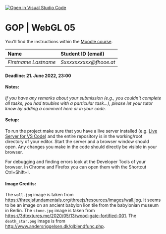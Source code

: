 [![Open in Visual Studio Code](https://classroom.github.com/assets/open-in-vscode-718a45dd9cf7e7f842a935f5ebbe5719a5e09af4491e668f4dbf3b35d5cca122.svg)](https://classroom.github.com/online_ide?assignment_repo_id=11291962&assignment_repo_type=AssignmentRepo)
# GOP | WebGL 05

You'll find the instructions within the [Moodle course](https://elearning.fh-ooe.at/course/view.php?id=22456).


|  Name                       |  Student ID (email)           |
|:--                          | :--                           |
| _Firstname Lastname_        |   _Sxxxxxxxxxx@fhooe.at_      |

#### Deadline: **21. June 2022, 23:00**

#### Notes:

_If you have any remarks about your submission (e.g., you couldn't complete all tasks, you had troubles with a particular task...), please let your tutor know by adding a comment here or in your code._


#### Setup:
To run the project make sure that you have a live server installed (e.g. [Live Server for VS Code](https://marketplace.visualstudio.com/items?itemName=ritwickdey.LiveServer)) and the entire repository is in the working/root directory of your editor. 
Start the server and a browser window should open.
Any changes you make in the code should directly be visible in your browser.

For debugging and finding errors look at the Developer Tools of your browser. In Chrome and Firefox you can open them with the Shortcut Ctrl+Shift+I.


#### Image Credits:
The `wall.jpg` image is taken from https://threejsfundamentals.org/threejs/resources/images/wall.jpg. It seems to be an image on an ancient babylon lion tile from the babylonian museum in Berlin. 
The `stone.jpg` image is taken from https://3dtextures.me/2020/05/13/wood-gate-fortified-001.
The `death_star.png` image is from http://www.andersriggelsen.dk/glblendfunc.php.